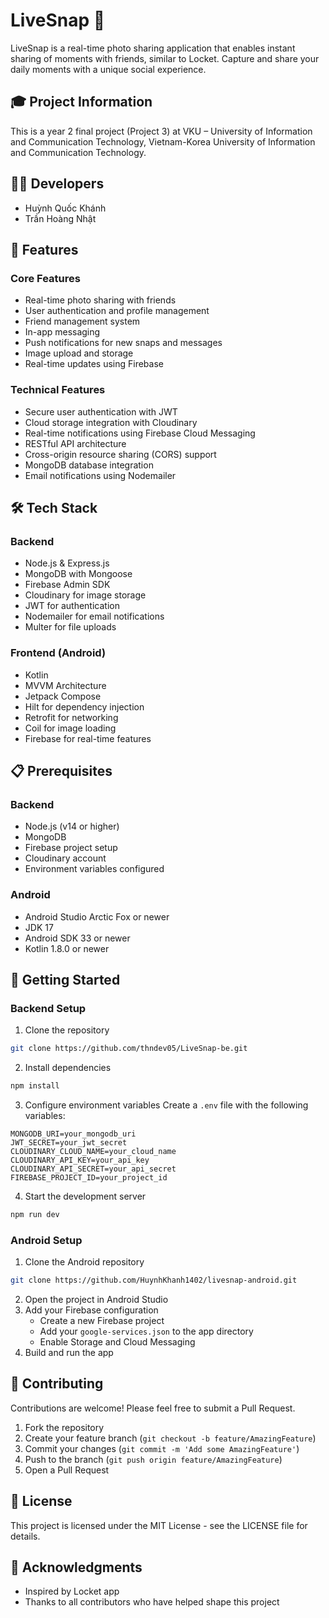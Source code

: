 # LiveSnap 📸

LiveSnap is a real-time photo sharing application that enables instant sharing of moments with friends, similar to Locket. Capture and share your daily moments with a unique social experience.

## 🎓 Project Information
This is a year 2 final project (Project 3) at VKU – University of Information and Communication Technology, Vietnam-Korea University of Information and Communication Technology.

## 👨‍💻 Developers
- Huỳnh Quốc Khánh
- Trần Hoàng Nhật

## 🚀 Features

### Core Features
- Real-time photo sharing with friends
- User authentication and profile management
- Friend management system
- In-app messaging
- Push notifications for new snaps and messages
- Image upload and storage
- Real-time updates using Firebase

### Technical Features
- Secure user authentication with JWT
- Cloud storage integration with Cloudinary
- Real-time notifications using Firebase Cloud Messaging
- RESTful API architecture
- Cross-origin resource sharing (CORS) support
- MongoDB database integration
- Email notifications using Nodemailer

## 🛠 Tech Stack

### Backend
- Node.js & Express.js
- MongoDB with Mongoose
- Firebase Admin SDK
- Cloudinary for image storage
- JWT for authentication
- Nodemailer for email notifications
- Multer for file uploads

### Frontend (Android)
- Kotlin
- MVVM Architecture
- Jetpack Compose
- Hilt for dependency injection
- Retrofit for networking
- Coil for image loading
- Firebase for real-time features

## 📋 Prerequisites

### Backend
- Node.js (v14 or higher)
- MongoDB
- Firebase project setup
- Cloudinary account
- Environment variables configured

### Android
- Android Studio Arctic Fox or newer
- JDK 17
- Android SDK 33 or newer
- Kotlin 1.8.0 or newer

## 🚀 Getting Started

### Backend Setup
1. Clone the repository
```bash
git clone https://github.com/thndev05/LiveSnap-be.git
```

2. Install dependencies
```bash
npm install
```

3. Configure environment variables
Create a `.env` file with the following variables:
```
MONGODB_URI=your_mongodb_uri
JWT_SECRET=your_jwt_secret
CLOUDINARY_CLOUD_NAME=your_cloud_name
CLOUDINARY_API_KEY=your_api_key
CLOUDINARY_API_SECRET=your_api_secret
FIREBASE_PROJECT_ID=your_project_id
```

4. Start the development server
```bash
npm run dev
```

### Android Setup
1. Clone the Android repository
```bash
git clone https://github.com/HuynhKhanh1402/livesnap-android.git
```

2. Open the project in Android Studio
3. Add your Firebase configuration
   - Create a new Firebase project
   - Add your `google-services.json` to the app directory
   - Enable Storage and Cloud Messaging
4. Build and run the app

## 🤝 Contributing
Contributions are welcome! Please feel free to submit a Pull Request.

1. Fork the repository
2. Create your feature branch (`git checkout -b feature/AmazingFeature`)
3. Commit your changes (`git commit -m 'Add some AmazingFeature'`)
4. Push to the branch (`git push origin feature/AmazingFeature`)
5. Open a Pull Request

## 📝 License
This project is licensed under the MIT License - see the LICENSE file for details.

## 🙏 Acknowledgments
- Inspired by Locket app
- Thanks to all contributors who have helped shape this project 